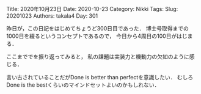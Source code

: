 ﻿Title: 2020年10月23日
Date: 2020-10-23
Category: Nikki
Tags: 
Slug: 20201023
Authors: takala4
Day: 301



昨日が，この日記をはじめてちょうど300日目であった．
博士号取得までの1000日を綴るというコンセプトであるので，
今日から4周目の100日がはじまる．



ここまででを振り返ってみると，
私の課題は実装力と機動力の欠如のように感じる．


言い古されていることだがDone is better than perfectを意識したい．
むしろDone is the bestくらいのマインドセットよいのかもしれない．
